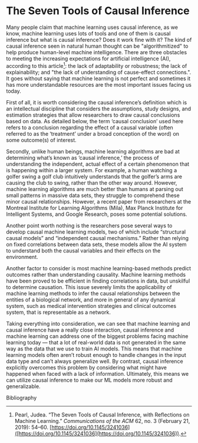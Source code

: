 # The Seven Tools of Causal Inference

           

Many people claim that machine learning uses causal inference, as we know, machine learning uses lots of tools and one of them is causal inference but what is causal inference? Does it work fine with it? The kind of causal inference seen in natural human thought can be "algorithmitized" to help produce human-level machine intelligence. There are three obstacles to meeting the increasing expectations for artificial intelligence (AI), according to this article[^1]: the lack of adaptability or robustness; the lack of explainability; and "the lack of understanding of cause-effect connections.". It goes without saying that machine learning is not perfect and sometimes it has more understandable resources are the most important issues facing us today.

First of all, it is worth considering the causal inference’s definition which is an intellectual discipline that considers the assumptions, study designs, and estimation strategies that allow researchers to draw causal conclusions based on data. As detailed below, the term ‘causal conclusion’ used here refers to a conclusion regarding the effect of a causal variable (often referred to as the ‘treatment’ under a broad conception of the word) on some outcome(s) of interest.

Secondly, unlike human beings, machine learning algorithms are bad at determining what’s known as ‘causal inference,’ the process of understanding the independent, actual effect of a certain phenomenon that is happening within a larger system. For example, a human watching a golfer swing a golf club intuitively understands that the golfer’s arms are causing the club to swing, rather than the other way around. However, machine learning algorithms are much better than humans at parsing out small patterns in massive data sets, they struggle to comprehend these minor causal relationships. However, a recent paper from researchers at the Montreal Institute for Learning Algorithms (Mila), Max Planck Institute for Intelligent Systems, and Google Research, poses some potential solutions.

Another point worth nothing is the researchers pose several ways to develop causal machine learning models, two of which include “structural causal models” and “independent causal mechanisms.” Rather than relying on fixed correlations between data sets, these models allow the AI system to understand both the causal variables and their effects on the environment.

Another factor to consider is most machine learning-based methods predict outcomes rather than understanding causality. Machine learning methods have been proved to be efficient in finding correlations in data, but unskilful to determine causation. This issue severely limits the applicability of machine learning methods to infer the causal relationships between the entities of a biological network, and more in general of any dynamical system, such as medical intervention strategies and clinical outcomes system, that is representable as a network.

Taking everything into consideration, we can see that machine learning and causal inference have a really close interaction, causal inference and machine learning can address one of the biggest problems facing machine learning today — that a lot of real-world data is not generated in the same way as the data that we use to train AI models. This means that machine learning models often aren’t robust enough to handle changes in the input data type and can’t always generalize well. By contrast, causal inference explicitly overcomes this problem by considering what might have happened when faced with a lack of information. Ultimately, this means we can utilize causal inference to make our ML models more robust and generalizable.

Bibliography

[^1]: Pearl, Judea. “The Seven Tools of Causal Inference, with Reflections on Machine Learning.” _Communications of the ACM_ 62, no. 3 (February 21, 2019): 54–60. [https://doi.org/10.1145/3241036]([https://doi.org/10.1145/3241036](https://doi.org/10.1145/3241036)).
